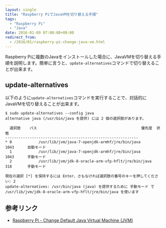 ```yaml
---
layout: single
title: "Raspberry PiでJavaVMを切り替える手順"
tags:
  - "Raspberry Pi"
  - "Java"
date: 2016-01-09 07:00:00+09:00
redirect_from:
  - /2016/01/raspberry-pi-change-java-vm.html
---
```


Raspberry Piに複数のJavaをインストールした場合に、JavaVMを切り替える手順を説明します。簡単に言うと、`update-alternatives`コマンドで切り替えることが出来ます。

## update-alternatives

以下のように`update-alternatives`コマンドを実行することで、対話的にJavaVMを切り替えることが出来ます。

```
$ sudo update-alternatives --config java
alternative java (/usr/bin/java を提供) には 2 個の選択肢があります。

  選択肢    パス                                               優先度  状態
------------------------------------------------------------
* 0            /usr/lib/jvm/java-7-openjdk-armhf/jre/bin/java        1043      自動モード
  1            /usr/lib/jvm/java-7-openjdk-armhf/jre/bin/java        1043      手動モード
  2            /usr/lib/jvm/jdk-8-oracle-arm-vfp-hflt/jre/bin/java   318       手動モード

現在の選択 [*] を保持するには Enter、さもなければ選択肢の番号のキーを押してください: 2
update-alternatives: /usr/bin/java (java) を提供するために 手動モード で /usr/lib/jvm/jdk-8-oracle-arm-vfp-hflt/jre/bin/java を使います
```

## 参考リンク

* [Raspberry Pi - Change Default Java Virtual Machine (JVM)](http://www.savagehomeautomation.com/projects/raspberry-pi-change-default-java-virtual-machine-jvm.html)
